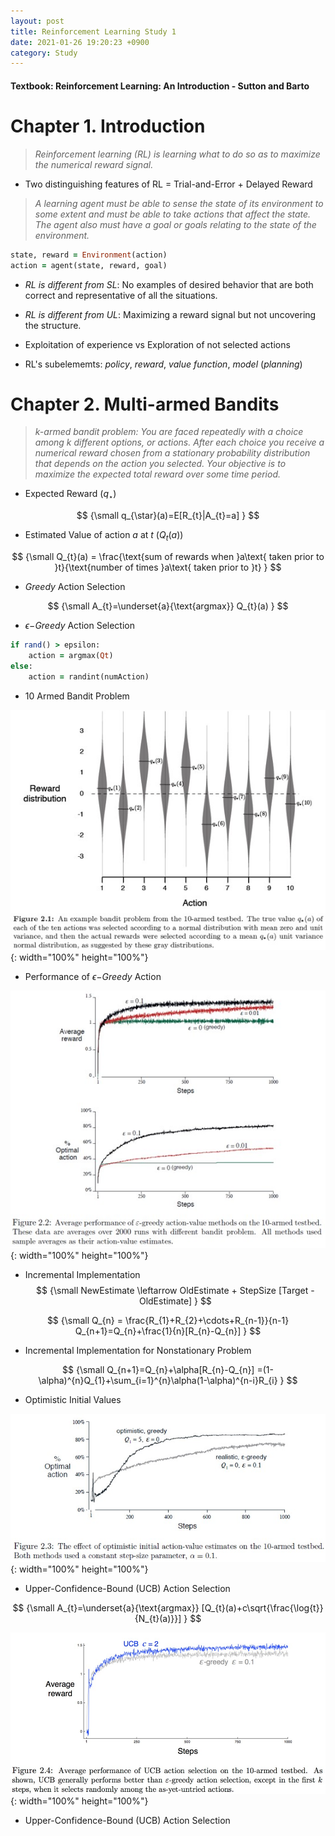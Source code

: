 ```yaml
---
layout: post
title: Reinforcement Learning Study 1
date: 2021-01-26 19:20:23 +0900
category: Study 
---
```

#### Textbook: Reinforcement Learning: An Introduction - Sutton and Barto

# Chapter 1. Introduction
> _Reinforcement learning (RL) is learning what to do so as to maximize the numerical reward signal._

+ Two distinguishing features of RL = Trial-and-Error + Delayed Reward

> _A learning agent must be able to sense the state of its environment to some extent and must be able to take actions that affect the state. The agent also must have a goal or goals relating to the state of the environment._

```ruby
state, reward = Environment(action)
action = agent(state, reward, goal)
```

+ _RL is different from SL_: No examples of desired behavior that are both correct and representative of all the situations.

+ _RL is different from UL_: Maximizing a reward signal but not uncovering the structure.

+ Exploitation of experience vs Exploration of not selected actions

+ RL's subelememts: _policy_, _reward_, _value function_, _model_ (_planning_)


# Chapter 2. Multi-armed Bandits
> _k-armed bandit problem: You are faced repeatedly with a choice among k different options, or actions. After each choice you receive a numerical reward chosen from a stationary probability distribution that depends on the action you selected. Your objective is to maximize the expected total reward over some time period._

+ Expected Reward ($q_{\star}$)

$$ 
{\small
q_{\star}(a)=E[R_{t}|A_{t}=a] 
}
$$

+ Estimated Value of action $a$ at $t$ ($Q_{t}(a)$)

$$
{\small
Q_{t}(a) = \frac{\text{sum of rewards when }a\text{ taken prior to }t}{\text{number of times }a\text{ taken prior to }t}
}
$$

+ _Greedy_ Action Selection

$$
{\small
A_{t}=\underset{a}{\text{argmax}} Q_{t}(a)
}
$$

+ $\epsilon-$_Greedy_ Action Selection

```ruby
if rand() > epsilon:
	action = argmax(Qt)
else:
	action = randint(numAction)
```

+ 10 Armed Bandit Problem

![](/Figs/RL_Sutton/Ch2/10ArmedBandit.jpg){: width="100%" height="100%"}


+ Performance of $\epsilon-$_Greedy_ Action 

![](/Figs/RL_Sutton/Ch2/EpsGreedy.jpg){: width="100%" height="100%"}


+ Incremental Implementation
$$
{\small
NewEstimate \leftarrow OldEstimate + StepSize [Target - OldEstimate]
}
$$

$$
{\small
Q_{n} = \frac{R_{1}+R_{2}+\cdots+R_{n-1}}{n-1}
Q_{n+1}=Q_{n}+\frac{1}{n}[R_{n}-Q_{n}]
}
$$

+ Incremental Implementation for Nonstationary Problem

$$
{\small
Q_{n+1}=Q_{n}+\alpha[R_{n}-Q_{n}] 
       =(1-\alpha)^{n}Q_{1}+\sum_{i=1}^{n}\alpha(1-\alpha)^{n-i}R_{i}
}
$$


+ Optimistic Initial Values

![](/Figs/RL_Sutton/Ch2/OptInitial.jpg){: width="100%" height="100%"}


+ Upper-Confidence-Bound (UCB) Action Selection

$$
{\small
A_{t}=\underset{a}{\text{argmax}} [Q_{t}(a)+c\sqrt{\frac{\log{t}}{N_{t}(a)}}]
}
$$

![](/Figs/RL_Sutton/Ch2/UCB.jpg){: width="100%" height="100%"}

+ Upper-Confidence-Bound (UCB) Action Selection
